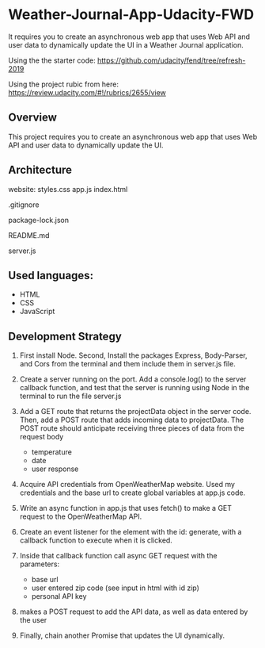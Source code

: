 # Weather-Journal-App-Udacity-FWD
It requires you to create an asynchronous web app that uses Web API and user data to dynamically update the UI in a Weather Journal application.

Using the the starter code: https://github.com/udacity/fend/tree/refresh-2019

Using the project rubic from here: https://review.udacity.com/#!/rubrics/2655/view

## Overview
This project requires you to create an asynchronous web app that uses Web API and user data to dynamically update the UI. 

## Architecture
website:
styles.css
app.js 
index.html

.gitignore

package-lock.json

README.md

server.js

## Used languages:
- HTML
- CSS
- JavaScript 

## Development Strategy
1. First install Node. Second, Install the packages Express, Body-Parser, and Cors from the terminal and them include them in server.js file.
2. Create a server running on the port. Add a console.log() to the server callback function, and test that the server is running using Node in the terminal to run the file server.js
3. Add a GET route that returns the projectData object in the server code. Then, add a POST route that adds incoming data to projectData.
    The POST route should anticipate receiving three pieces of data from the request body
     * temperature
     * date
     * user response

4. Acquire API credentials from OpenWeatherMap website. Used my credentials and the base url to create global variables at app.js code.
5. Write an async function in app.js that uses fetch() to make a GET request to the OpenWeatherMap API.
6. Create an event listener for the element with the id: generate, with a callback function to execute when it is clicked.
7. Inside that callback function call  async GET request with the parameters:
    - base url
    - user entered zip code (see input in html with id zip)
    - personal API key
8. makes a POST request to add the API data, as well as data entered by the user
9. Finally, chain another Promise that updates the UI dynamically.
